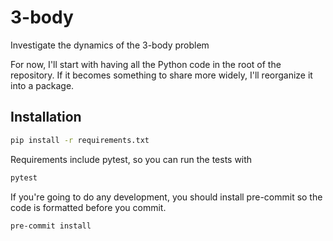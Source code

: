 # 3-body

Investigate the dynamics of the 3-body problem

For now, I'll start with having all the Python code in the root of the repository.
If it becomes something to share more widely, I'll reorganize it into a package.

## Installation

```bash
pip install -r requirements.txt
```

Requirements include pytest, so you can run the tests with

```bash
pytest
```

If you're going to do any development, you should install pre-commit
so the code is formatted before you commit.

```bash
pre-commit install
```
